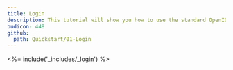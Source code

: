 ```yaml
---
title: Login
description: This tutorial will show you how to use the standard OpenID Connect middleware to add authentication to your web app.
budicon: 448
github:
  path: Quickstart/01-Login
---
```

<%= include('_includes/_login') %>

